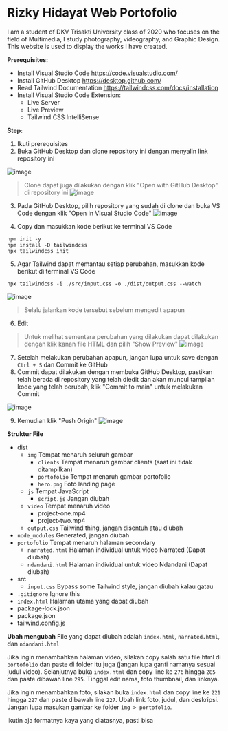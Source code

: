 # Rizky Hidayat Web Portofolio
I am a student of DKV Trisakti University class of 2020 who focuses on the field of Multimedia, I study photography, videography, and Graphic Design. This website is used to display the works I have created.

**Prerequisites:**
- Install Visual Studio Code https://code.visualstudio.com/
- Install GitHub Desktop https://desktop.github.com/
- Read Tailwind Documentation https://tailwindcss.com/docs/installation
- Install Visual Studio Code Extension:
  - Live Server
  - Live Preview
  - Tailwind CSS IntelliSense

**Step:**
1. Ikuti prerequisites
2. Buka GitHub Desktop dan clone repository ini dengan menyalin link repository ini

  ![image](https://user-images.githubusercontent.com/55025382/209630235-18e86ab4-18c7-4a23-9d20-aac7c3ba1d22.png)

> Clone dapat juga dilakukan dengan klik "Open with GitHub Desktop" di repository ini
  ![image](https://user-images.githubusercontent.com/55025382/209628490-a4786f7c-4461-4362-aefd-619cb24f656b.png)

3. Pada GitHub Desktop, pilih repository yang sudah di clone dan buka VS Code dengan klik "Open in Visual Studio Code"
  ![image](https://user-images.githubusercontent.com/55025382/209627206-82dbc8ee-5b5a-479b-81e8-91bc10d23bcd.png)

4. Copy dan masukkan kode berikut ke terminal VS Code
```
npm init -y
npm install -D tailwindcss
npx tailwindcss init
```

5. Agar Tailwind dapat memantau setiap perubahan, masukkan kode berikut di terminal VS Code
```
npx tailwindcss -i ./src/input.css -o ./dist/output.css --watch
```
  ![image](https://user-images.githubusercontent.com/55025382/209627964-743af6aa-f7c7-447c-bb9e-a6c77ad93286.png)
  > Selalu jalankan kode tersebut sebelum mengedit apapun

6. Edit
> Untuk melihat sementara perubahan yang dilakukan dapat dilakukan dengan klik kanan file HTML dan pilih "Show Preview"
  ![image](https://user-images.githubusercontent.com/55025382/209632007-3553e4f6-31c3-4a8f-b3c0-aa6070075ad2.png)

7. Setelah melakukan perubahan apapun, jangan lupa untuk save dengan ```Ctrl + S``` dan Commit ke GitHub
8. Commit dapat dilakukan dengan membuka GitHub Desktop, pastikan telah berada di repository yang telah diedit dan akan muncul tampilan kode yang telah berubah, klik "Commit to main" untuk melakukan Commit

![image](https://user-images.githubusercontent.com/55025382/209629658-51519a29-fa81-4a79-9039-489b23f21e72.png)

9. Kemudian klik "Push Origin"
  ![image](https://user-images.githubusercontent.com/55025382/209629791-c5e05773-d22b-427f-88d6-65c1148eaabc.png)


**Struktur File**
- dist
  - ```img``` Tempat menaruh seluruh gambar
    - ```clients``` Tempat menaruh gambar clients (saat ini tidak ditampilkan)
    - ```portofolio``` Tempat menaruh gambar portofolio
    - ```hero.png``` Foto landing page
  - ```js``` Tempat JavaScript
    - ```script.js``` Jangan diubah
  - ```video``` Tempat menaruh video
    - project-one.mp4
    - project-two.mp4
  - ```output.css``` Tailwind thing, jangan disentuh atau diubah
- ```node_modules``` Generated, jangan diubah
- ```portofolio``` Tempat menaruh halaman secondary
  - ```narrated.html``` Halaman individual untuk video Narrated (Dapat diubah)
  - ```ndandani.html``` Halaman individual untuk video Ndandani (Dapat diubah)
- src
  - ```input.css``` Bypass some Tailwind style, jangan diubah kalau gatau
- ```.gitignore``` Ignore this
- ```index.html``` Halaman utama yang dapat diubah
- package-lock.json
- package.json
- tailwind.config.js

**Ubah mengubah**
File yang dapat diubah adalah `index.html`, `narrated.html`, dan `ndandani.html`

Jika ingin menambahkan halaman video, silakan copy salah satu file html di `portofolio` dan paste di folder itu juga (jangan lupa ganti namanya sesuai judul video). Selanjutnya buka `index.html` dan copy line ke `276` hingga `285` dan paste dibawah line `295`. Tinggal edit nama, foto thumbnail, dan linknya.

Jika ingin menambahkan foto, silakan buka `index.html` dan copy line ke `221` hingga `227` dan paste dibawah line `227`. Ubah link foto, judul, dan deskripsi. Jangan lupa masukan gambar ke folder `img > portofolio`.

Ikutin aja formatnya kaya yang diatasnya, pasti bisa
